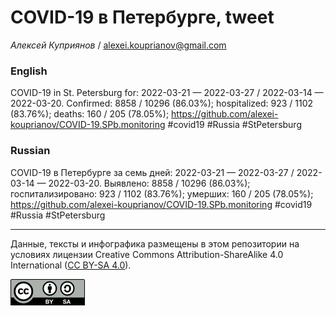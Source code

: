COVID-19 в Петербурге, tweet
============================

*Алексей Куприянов* /
<a href="mailto:alexei.kouprianov@gmail.com" class="email">alexei.kouprianov@gmail.com</a>

### English

COVID-19 in St. Petersburg for: 2022-03-21 — 2022-03-27 / 2022-03-14 —
2022-03-20. Сonfirmed: 8858 / 10296 (86.03%); hospitalized: 923 / 1102
(83.76%); deaths: 160 / 205 (78.05%);
<a href="https://github.com/alexei-kouprianov/COVID-19.SPb.monitoring" class="uri">https://github.com/alexei-kouprianov/COVID-19.SPb.monitoring</a>
\#covid19 \#Russia \#StPetersburg

### Russian

COVID-19 в Петербурге за семь дней: 2022-03-21 — 2022-03-27 / 2022-03-14
— 2022-03-20. Выявлено: 8858 / 10296 (86.03%); госпитализировано: 923 /
1102 (83.76%); умерших: 160 / 205 (78.05%);
<a href="https://github.com/alexei-kouprianov/COVID-19.SPb.monitoring" class="uri">https://github.com/alexei-kouprianov/COVID-19.SPb.monitoring</a>
\#covid19 \#Russia \#StPetersburg

------------------------------------------------------------------------

Данные, тексты и инфографика размещены в этом репозитории на условиях
лицензии Creative Commons Attribution-ShareAlike 4.0 International ([CC
BY-SA 4.0](https://creativecommons.org/licenses/by-sa/4.0/)).

![](../misc/CC-BY-SA-icon.png "CC-BY-SA")
